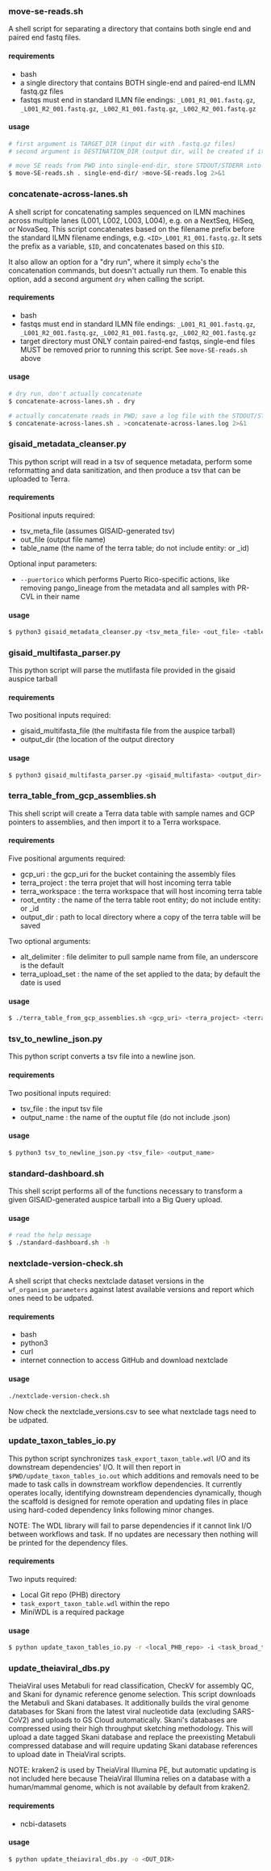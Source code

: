 ### move-se-reads.sh

A shell script for separating a directory that contains both single end and paired end fastq files.

#### requirements
 - bash
 - a single directory that contains BOTH single-end and paired-end ILMN fastq.gz files
 - fastqs must end in standard ILMN file endings: `_L001_R1_001.fastq.gz`, `_L001_R2_001.fastq.gz`, `_L002_R1_001.fastq.gz`, `_L002_R2_001.fastq.gz`

#### usage
```bash
# first argument is TARGET_DIR (input dir with .fastq.gz files)
# second argument is DESTINATION_DIR (output dir, will be created if it doesn't already exist)

# move SE reads from PWD into single-end-dir, store STDOUT/STDERR into log file
$ move-SE-reads.sh . single-end-dir/ >move-SE-reads.log 2>&1
```

### concatenate-across-lanes.sh

A shell script for concatenating samples sequenced on ILMN machines across multiple lanes (L001, L002, L003, L004), e.g. on a NextSeq, HiSeq, or NovaSeq. This script concatenates based on the filename prefix before the standard ILMN filename endings, e.g. `<ID>_L001_R1_001.fastq.gz`. It sets the prefix as a variable, `$ID`, and concatenates based on this `$ID`.

It also allow an option for a "dry run", where it simply `echo`'s the concatenation commands, but doesn't actually run them. To enable this option, add a second argument `dry` when calling the script.

#### requirements
  - bash
  - fastqs must end in standard ILMN file endings: `_L001_R1_001.fastq.gz`, `_L001_R2_001.fastq.gz`, `_L002_R1_001.fastq.gz`, `_L002_R2_001.fastq.gz`
  - target directory must ONLY contain paired-end fastqs, single-end files MUST be removed prior to running this script. See `move-SE-reads.sh` above
#### usage
```bash
# dry run, don't actually concatenate
$ concatenate-across-lanes.sh . dry 

# actually concatenate reads in PWD; save a log file with the STDOUT/STDERR
$ concatenate-across-lanes.sh . >concatenate-across-lanes.log 2>&1
```

### gisaid_metadata_cleanser.py

This python script will read in a tsv of sequence metadata, perform some reformatting and data sanitization, and then produce a tsv that can be uploaded to Terra.

#### requirements
Positional inputs required:
 - tsv_meta_file (assumes GISAID-generated tsv)
 - out_file (output file name)
 - table_name (the name of the terra table; do not include entity: or _id)
 
Optional input parameters:
 - `--puertorico` which performs Puerto Rico-specific actions, like removing pango_lineage from the metadata and all samples with PR-CVL in their name

#### usage
```bash
$ python3 gisaid_metadata_cleanser.py <tsv_meta_file> <out_file> <table_name> <optional_parameters>
```

### gisaid_multifasta_parser.py

This python script will parse the mutlifasta file provided in the gisaid auspice tarball 

#### requirements
Two positional inputs required:
 - gisaid_multifasta_file (the multifasta file from the auspice tarball)
 - output_dir (the location of the output directory

#### usage
```bash
$ python3 gisaid_multifasta_parser.py <gisaid_multifasta> <output_dir> 
```


### terra_table_from_gcp_assemblies.sh

This shell script will create a Terra data table with sample names and GCP pointers to assemblies, and then import it to a Terra workspace. 

#### requirements
Five positional arguments required:
 - gcp_uri : the gcp_uri for the bucket containing the assembly files
 - terra_project : the terra projet that will host incoming terra table
 - terra_workspace : the terra workspace that will host incoming terra table
 - root_entity : the name of the terra table root entity; do not include entity: or _id
 - output_dir : path to local directory where a copy of the terra table will be saved

Two optional arguments:
 - alt_delimiter : file delimiter to pull sample name from file, an underscore is the default
 - terra_upload_set : the name of the set applied to the data; by default the date is used

#### usage
```bash
$ ./terra_table_from_gcp_assemblies.sh <gcp_uri> <terra_project> <terra_workspace> <root_entity> <output_dir> <alt_delimiter> <terra_upload_set>
```

### tsv_to_newline_json.py

This python script converts a tsv file into a newline json. 

#### requirements
Two positional inputs required:
 - tsv_file : the input tsv file
 - output_name : the name of the ouptut file (do not include .json)

#### usage
```bash
$ python3 tsv_to_newline_json.py <tsv_file> <output_name>
```

### standard-dashboard.sh

This shell script performs all of the functions necessary to transform a given GISAID-generated auspice tarball into a Big Query upload.

#### usage
```bash 
# read the help message
$ ./standard-dashboard.sh -h
```

### nextclade-version-check.sh

A shell script that checks nextclade dataset versions in the `wf_organism_parameters` against latest available versions and report which ones need to be udpated.

#### requirements
- bash
- python3
- curl
- internet connection to access GitHub and download nextclade

#### usage
```bash
./nextclade-version-check.sh
```

Now check the nextclade_versions.csv to see what nextclade tags need to be udpated. 


### update_taxon_tables_io.py

This python script synchronizes `task_export_taxon_table.wdl` I/O and its downstream dependencies' I/O. It will then report in `$PWD/update_taxon_tables_io.out` which additions and removals need to be made to task calls in downstream workflow dependencies. It currently operates locally, identifying downstream dependencies dynamically, though the scaffold is designed for remote operation and updating files in place using hard-coded dependency links following minor changes.

NOTE: The WDL library will fail to parse dependencies if it cannot link I/O between workflows and task. If no updates are necessary then nothing will be printed for the dependency files.

#### requirements
Two inputs required:
 - Local Git repo (PHB) directory
 - `task_export_taxon_table.wdl` within the repo
 - MiniWDL is a required package

#### usage
```bash
$ python update_taxon_tables_io.py -r <local_PHB_repo> -i <task_broad_terra_tools.wdl>
```


### update_theiaviral_dbs.py

TheiaViral uses Metabuli for read classification, CheckV for assembly QC, and Skani for dynamic reference genome selection. This script downloads the Metabuli and Skani databases. It additionally builds the viral genome databases for Skani from the latest viral nucleotide data (excluding SARS-CoV2) and uploads to GS Cloud automatically. Skani's databases are compressed using their high throughput sketching methodology. This will upload a date tagged Skani database and replace the preexisting Metabuli compressed database and will require updating Skani database references to upload date in TheiaViral scripts.

NOTE: kraken2 is used by TheiaViral Illumina PE, but automatic updating is not included here because TheiaViral Illumina relies on a database with a human/mammal genome, which is not available by default from kraken2.

#### requirements
- ncbi-datasets

#### usage
```bash
$ python update_theiaviral_dbs.py -o <OUT_DIR>
```